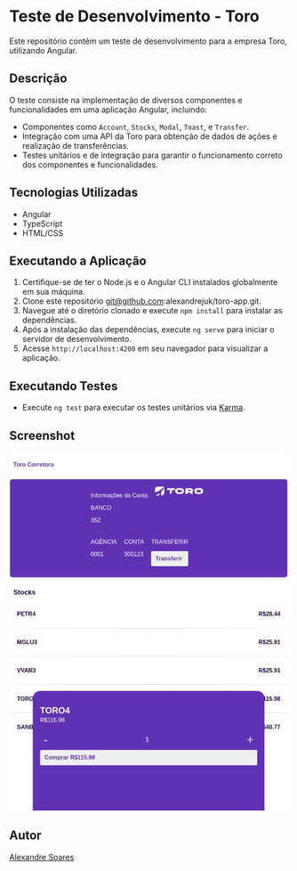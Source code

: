 # Teste de Desenvolvimento - Toro

Este repositório contém um teste de desenvolvimento para a empresa Toro, utilizando Angular.

## Descrição

O teste consiste na implementação de diversos componentes e funcionalidades em uma aplicação Angular, incluindo:

- Componentes como `Account`, `Stocks`, `Modal`, `Toast`, e `Transfer`.
- Integração com uma API da Toro para obtenção de dados de ações e realização de transferências.
- Testes unitários e de integração para garantir o funcionamento correto dos componentes e funcionalidades.

## Tecnologias Utilizadas

- Angular
- TypeScript
- HTML/CSS

## Executando a Aplicação

1. Certifique-se de ter o Node.js e o Angular CLI instalados globalmente em sua máquina.
2. Clone este repositório git@github.com:alexandrejuk/toro-app.git.
3. Navegue até o diretório clonado e execute `npm install` para instalar as dependências.
4. Após a instalação das dependências, execute `ng serve` para iniciar o servidor de desenvolvimento.
5. Acesse `http://localhost:4200` em seu navegador para visualizar a aplicação.

## Executando Testes

- Execute `ng test` para executar os testes unitários via [Karma](https://karma-runner.github.io).

## Screenshot
![toro-corretora](./screenshot/app.png)

## Autor

[Alexandre Soares](https://github.com/alexandrejuk)